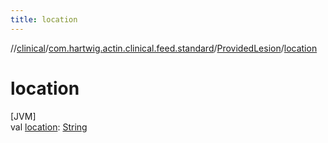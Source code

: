 ```yaml
---
title: location
---
```

//[clinical](../../../index.html)/[com.hartwig.actin.clinical.feed.standard](../index.html)/[ProvidedLesion](index.html)/[location](location.html)



# location



[JVM]\
val [location](location.html): [String](https://kotlinlang.org/api/latest/jvm/stdlib/kotlin/-string/index.html)




